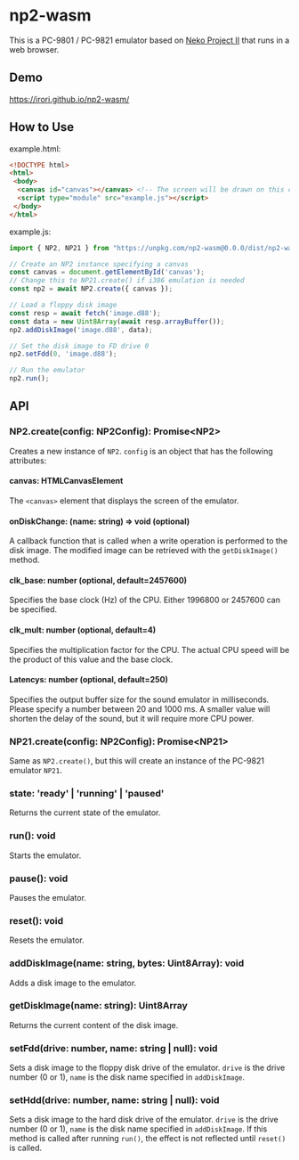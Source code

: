 # np2-wasm

This is a PC-9801 / PC-9821 emulator based on [Neko Project II](http://www.yui.ne.jp/np2/) that runs in a web browser.

## Demo

https://irori.github.io/np2-wasm/

## How to Use

example.html:

```html
<!DOCTYPE html>
<html>
 <body>
  <canvas id="canvas"></canvas> <!-- The screen will be drawn on this canvas -->
  <script type="module" src="example.js"></script>
 </body>
</html>
```

example.js:

```js
import { NP2, NP21 } from "https://unpkg.com/np2-wasm@0.0.0/dist/np2-wasm.js";

// Create an NP2 instance specifying a canvas
const canvas = document.getElementById('canvas');
// Change this to NP21.create() if i386 emulation is needed
const np2 = await NP2.create({ canvas });

// Load a floppy disk image
const resp = await fetch('image.d88');
const data = new Uint8Array(await resp.arrayBuffer());
np2.addDiskImage('image.d88', data);

// Set the disk image to FD drive 0
np2.setFdd(0, 'image.d88');

// Run the emulator
np2.run();
```

## API
### NP2.create(config: NP2Config): Promise\<NP2>
Creates a new instance of `NP2`. `config` is an object that has the following attributes:

#### canvas: HTMLCanvasElement
The `<canvas>` element that displays the screen of the emulator.

#### onDiskChange: (name: string) => void (optional)
A callback function that is called when a write operation is performed to the disk image.
The modified image can be retrieved with the `getDiskImage()` method.

#### clk_base: number (optional, default=2457600)
Specifies the base clock (Hz) of the CPU. Either 1996800 or 2457600 can be specified.

#### clk_mult: number (optional, default=4)
Specifies the multiplication factor for the CPU. The actual CPU speed will be the product of this value and the base clock.

#### Latencys: number (optional, default=250)
Specifies the output buffer size for the sound emulator in milliseconds. Please specify a number between 20 and 1000 ms.
A smaller value will shorten the delay of the sound, but it will require more CPU power.

### NP21.create(config: NP2Config): Promise\<NP21>
Same as `NP2.create()`, but this will create an instance of the PC-9821 emulator `NP21`.

### state: 'ready' | 'running' | 'paused'
Returns the current state of the emulator.

### run(): void
Starts the emulator.

### pause(): void
Pauses the emulator.

### reset(): void
Resets the emulator.

### addDiskImage(name: string, bytes: Uint8Array): void
Adds a disk image to the emulator.

### getDiskImage(name: string): Uint8Array
Returns the current content of the disk image.

### setFdd(drive: number, name: string | null): void
Sets a disk image to the floppy disk drive of the emulator.
`drive` is the drive number (0 or 1), `name` is the disk name specified in `addDiskImage`.

### setHdd(drive: number, name: string | null): void
Sets a disk image to the hard disk drive of the emulator.
`drive` is the drive number (0 or 1), `name` is the disk name specified in `addDiskImage`.
If this method is called after running `run()`, the effect is not reflected until `reset()` is called.
